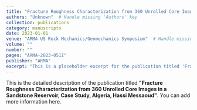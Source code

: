 ```yaml
---
title: "Fracture Roughness Characterization from 360 Unrolled Core Images in a Sandstone Reservoir, Case Study, Algeria, Hassi Messaoud"
authors: "Unknown"  # Handle missing 'Authors' key
collection: publications
category: manuscripts
date: 2023-01-01
venue: "ARMA US Rock Mechanics/Geomechanics Symposium"  # Handle missing 'Publication' key
volume: ""
number: ""
pages: "ARMA-2023-0511"
publisher: "ARMA"
excerpt: "This is a placeholder excerpt for the publication titled 'Fracture Roughness Characterization from 360 Unrolled Core Images in a Sandstone Reservoir, Case Study, Algeria, Hassi Messaoud'."
---
```


This is the detailed description of the publication titled **"Fracture Roughness Characterization from 360 Unrolled Core Images in a Sandstone Reservoir, Case Study, Algeria, Hassi Messaoud"**. You can add more information here.
